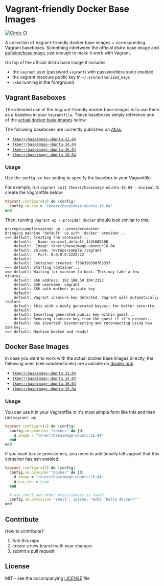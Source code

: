 # Vagrant-friendly Docker Base Images

[![Circle CI](https://circleci.com/gh/tknerr/vagrant-docker-baseimages/tree/master.svg?style=shield)](https://circleci.com/gh/tknerr/vagrant-docker-baseimages/tree/master)

A collection of Vagrant-friendly docker base images + corresponding Vagrant baseboxes. Something inbetween the
official distro base image and [puhsion/baseimage](https://phusion.github.io/baseimage-docker/),
just enough to make it work with Vagrant.

On top of the official distro base image it includes:

 * the `vagrant` user (password `vagrant`) with passwordless sudo enabled
 * the vagrant insecure public key in `~/.ssh/authorized_keys`
 * `sshd` running in the foreground


## Vagrant Baseboxes

The intended use of the Vagrant-friendly docker base images is to use them as a basebox in your `Vagrantfile`. These baseboxes simply reference one of the [actual docker base images](https://github.com/tknerr/vagrant-docker-baseimages#docker-base-images) below.

The following baseboxes are currently published on [Atlas](https://app.vagrantup.com/boxes/search):

 * [`tknerr/baseimage-ubuntu-12.04`](https://app.vagrantup.com/tknerr/boxes/baseimage-ubuntu-12.04)
 * [`tknerr/baseimage-ubuntu-14.04`](https://app.vagrantup.com/tknerr/boxes/baseimage-ubuntu-14.04)
 * [`tknerr/baseimage-ubuntu-16.04`](https://app.vagrantup.com/tknerr/boxes/baseimage-ubuntu-16.04)
 * [`tknerr/baseimage-ubuntu-18.04`](https://app.vagrantup.com/tknerr/boxes/baseimage-ubuntu-18.04)

### Usage

Use the `config.vm.box` setting to specify the basebox in your Vagrantfile.

For example, run `vagrant init tknerr/baseimage-ubuntu-16.04 --minimal` to create the Vagrantfile below:
```ruby
Vagrant.configure(2) do |config|
  config.vm.box = "tknerr/baseimage-ubuntu-16.04"
end
```

Then, running `vagrant up --provider docker` should look similar to this:
```
W:\repo\sample>vagrant up --provider=docker
Bringing machine 'default' up with 'docker' provider...
==> default: Creating the container...
    default:   Name: minimal_default_1441605508
    default:  Image: tknerr/baseimage-ubuntu:16.04
    default: Volume: /w/repo/sample:/vagrant
    default:   Port: 0.0.0.0:2222:22
    default:
    default: Container created: f366398390f6b33f
==> default: Starting container...
==> default: Waiting for machine to boot. This may take a few minutes...
    default: SSH address: 192.168.59.104:2222
    default: SSH username: vagrant
    default: SSH auth method: private key
    default:
    default: Vagrant insecure key detected. Vagrant will automatically replace
    default: this with a newly generated keypair for better security.
    default:
    default: Inserting generated public key within guest...
    default: Removing insecure key from the guest if it's present...
    default: Key inserted! Disconnecting and reconnecting using new SSH key...
==> default: Machine booted and ready!
```

## Docker Base Images

In case you want to work with the actual docker base images directly, the following ones (see subdirectories) are available on [docker hub](https://registry.hub.docker.com):

 * [`tknerr/baseimage-ubuntu:12.04`](https://hub.docker.com/r/tknerr/baseimage-ubuntu/tags/)
 * [`tknerr/baseimage-ubuntu:14.04`](https://hub.docker.com/r/tknerr/baseimage-ubuntu/tags/)
 * [`tknerr/baseimage-ubuntu:16.04`](https://hub.docker.com/r/tknerr/baseimage-ubuntu/tags/)
 * [`tknerr/baseimage-ubuntu:18.04`](https://hub.docker.com/r/tknerr/baseimage-ubuntu/tags/)

### Usage

You can use it in your Vagrantfile in it's most simple form like this and then
run `vagrant up`:
```ruby
Vagrant.configure(2) do |config|
  config.vm.provider "docker" do |d|
    d.image = "tknerr/baseimage-ubuntu:16.04"
  end
end
```

If you want to use provisioners, you need to additionally tell vagrant that
this container has ssh enabled:
```ruby
Vagrant.configure(2) do |config|
  config.vm.provider "docker" do |d|
    d.image = "tknerr/baseimage-ubuntu:16.04"
    d.has_ssh = true
  end

  # use shell and other provisioners as usual
  config.vm.provision "shell", inline: "echo 'hello docker!'"
end
```


## Contribute

How to contribute?

 1. fork this repo
 2. create a new branch with your changes
 3. submit a pull request

## License

MIT - see the accompanying [LICENSE](https://github.com/tknerr/vagrant-docker-baseimages/blob/master/LICENSE) file

